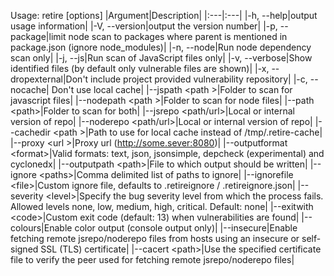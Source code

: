 Usage: retire [options]
|Argument|Description|
|:---|:---|
|-h, --help|output usage information|
|-V, --version|output the version number|
|-p, --package|limit node scan to packages where parent is mentioned in package.json (ignore node_modules)|
|-n, --node|Run node dependency scan only|
|-j, --js|Run scan of JavaScript files only|
|-v, --verbose|Show identified files (by default only vulnerable files are shown)|
|-x, --dropexternal|Don't include project provided vulnerability repository|
|-c, --nocache| Don't use local cache|
|--jspath \<path \>|Folder to scan for javascript files|
|--nodepath \<path \>|Folder to scan for node files|
|--path \<path\>|Folder to scan for both|
|--jsrepo \<path/url\>|Local or internal version of repo|
|--noderepo \<path/url\>|Local or internal version of repo|
|--cachedir \<path \>|Path to use for local cache instead of /tmp/.retire-cache|
|--proxy \<url \>|Proxy url (http://some.sever:8080)|
|--outputformat \<format\>|Valid formats: text, json, jsonsimple, depcheck (experimental) and cyclonedx|
|--outputpath \<path\>|File to which output should be written|
|--ignore \<paths\>|Comma delimited list of paths to ignore|
|--ignorefile \<file\>|Custom ignore file, defaults to .retireignore / .retireignore.json|
|--severity \<level\>|Specify the bug severity level from which the process fails. Allowed levels none, low, medium, high, critical. Default: none|
|--exitwith \<code\>|Custom exit code (default: 13) when vulnerabilities are found|
|--colours|Enable color output (console output only)|
|--insecure|Enable fetching remote jsrepo/noderepo files from hosts using an insecure or self-signed SSL (TLS) certificate|
|--cacert \<path\>|Use the specified certificate file to verify the peer used for fetching remote jsrepo/noderepo files|

